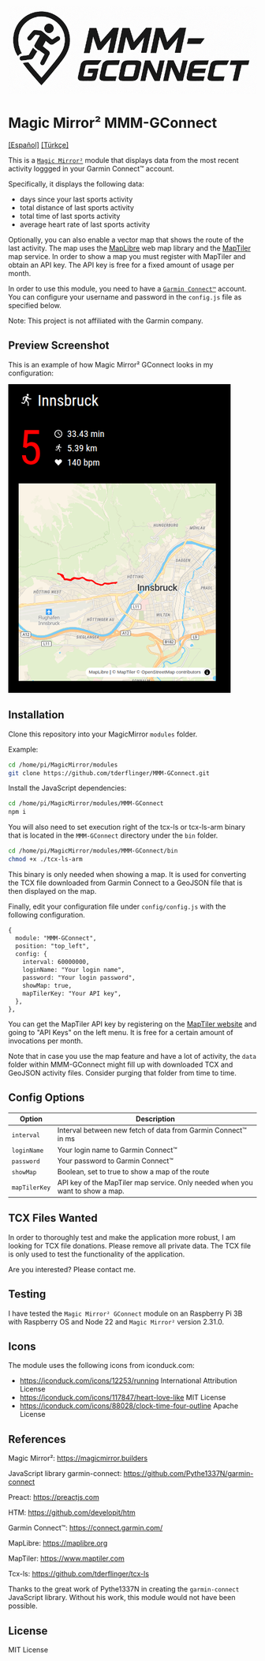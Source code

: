 ![MMM-GConnect logo](./doc/MMM-GConnect-logo.png)

# Magic Mirror² MMM-GConnect

[[Español]](./README-es.md) [[Türkçe]](./README-tr.md)

This is a [`Magic Mirror²`](https://magicmirror.builders/) module that displays data from the most recent activity loggged
in your Garmin Connect™ account.

Specifically, it displays the following data:
- days since your last sports activity
- total distance of last sports activity
- total time of last sports activity
- average heart rate of last sports activity

Optionally, you can also enable a vector map that shows the route of the last activity. The map
uses the [MapLibre](https://maplibre.org) web map library and the [MapTiler](https://www.maptiler.com) map service. In order to show a map you must register with MapTiler and obtain an API key. The API key is free for a fixed amount of usage per month.

In order to use this module, you need to have a [`Garmin Connect™`](https://connect.garmin.com/) account. You can configure
your username and password in the `config.js` file as specified below.

Note: This project is not affiliated with the Garmin company.

## Preview Screenshot

This is an example of how Magic Mirror² GConnect looks in my configuration:

![Magic Mirror² GConnect exmaple screen](./doc/screenshot-MMM-GConnect-Up.png)

## Installation

Clone this repository into your MagicMirror `modules` folder.

Example:

```bash
cd /home/pi/MagicMirror/modules
git clone https://github.com/tderflinger/MMM-GConnect.git
```

Install the JavaScript dependencies:

```bash
cd /home/pi/MagicMirror/modules/MMM-GConnect
npm i
```

You will also need to set execution right of the tcx-ls or tcx-ls-arm binary that is located in the `MMM-GConnect` directory under the `bin` folder.

```bash
cd /home/pi/MagicMirror/modules/MMM-GConnect/bin
chmod +x ./tcx-ls-arm
```

This binary is only needed when showing a map. It is used for converting the TCX file downloaded from Garmin Connect to a GeoJSON file that is then displayed on the map.

Finally, edit your configuration file under `config/config.js` with the following configuration.
```
{	
  module: "MMM-GConnect",
  position: "top_left",
  config: {
    interval: 60000000,
    loginName: "Your login name",
    password: "Your login password",
    showMap: true,
    mapTilerKey: "Your API key",
  },
},
```

You can get the MapTiler API key by registering on the [MapTiler website](https://www.maptiler.com) and going to "API Keys" on the left menu. It is free for a certain amount of invocations per month.

Note that in case you use the map feature and have a lot of activity, the `data` folder within MMM-GConnect might fill up with downloaded TCX and GeoJSON activity files. Consider purging that
folder from time to time.

## Config Options
| **Option**        | **Description** |
| --- | --- |
| `interval`      | Interval between new fetch of data from Garmin Connect™ in ms |
| `loginName`      | Your login name to Garmin Connect™ |
| `password`      | Your password to Garmin Connect™ |
| `showMap`      | Boolean, set to true to show a map of the route |
| `mapTilerKey`      | API key of the MapTiler map service. Only needed when you want to show a map. |

## TCX Files Wanted

In order to thoroughly test and make the application more robust, I am looking for TCX file donations.
Please remove all private data. The TCX file is only used to test the functionality of the application.

Are you interested? Please contact me.

## Testing

I have tested the `Magic Mirror² GConnect` module on an Raspberry Pi 3B with Raspberry OS
and Node 22 and `Magic Mirror²` version 2.31.0.

## Icons

The module uses the following icons from iconduck.com:

- https://iconduck.com/icons/12253/running International Attribution License
- https://iconduck.com/icons/117847/heart-love-like MIT License
- https://iconduck.com/icons/88028/clock-time-four-outline Apache License

## References

Magic Mirror²: https://magicmirror.builders

JavaScript library garmin-connect: https://github.com/Pythe1337N/garmin-connect

Preact: https://preactjs.com

HTM: https://github.com/developit/htm

Garmin Connect™: https://connect.garmin.com/

MapLibre: https://maplibre.org

MapTiler: https://www.maptiler.com

Tcx-ls: https://github.com/tderflinger/tcx-ls

Thanks to the great work of Pythe1337N in creating the `garmin-connect` JavaScript library.
Without his work, this module would not have been possible.

## License

MIT License